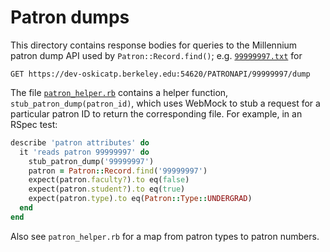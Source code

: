 # Patron dumps

This directory contains response bodies for queries to the Millennium
patron dump API used by `Patron::Record.find()`; e.g.
[`99999997.txt`](99999997.txt) for

```
GET https://dev-oskicatp.berkeley.edu:54620/PATRONAPI/99999997/dump
```

The file [`patron_helper.rb`](../../patron_helper.rb) contains a helper
function, `stub_patron_dump(patron_id)`, which uses WebMock to stub a request for
a particular patron ID to return the corresponding file. For example,
in an RSpec test:

```ruby
describe 'patron attributes' do
  it 'reads patron 99999997' do
    stub_patron_dump('99999997')
    patron = Patron::Record.find('99999997')
    expect(patron.faculty?).to eq(false)
    expect(patron.student?).to eq(true)
    expect(patron.type).to eq(Patron::Type::UNDERGRAD)
  end
end
```

Also see `patron_helper.rb` for a map from patron types to patron numbers.
